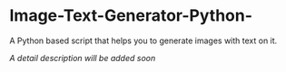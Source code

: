 # Image-Text-Generator-Python-
A Python based script that helps you to generate images with text on it.

*A detail description will be added soon*
